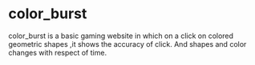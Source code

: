 # color_burst
color_burst is a basic gaming website in which on a click on colored geometric shapes ,it shows the accuracy of click. And shapes and color changes with respect of time.

